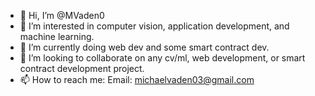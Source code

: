 - 👋 Hi, I’m @MVaden0
- 👀 I’m interested in computer vision, application development, and machine learning.
- 🌱 I’m currently doing web dev and some smart contract dev. 
- 💞️ I’m looking to collaborate on any cv/ml, web development, or smart contract development project.
- 📫 How to reach me:
Email: michaelvaden03@gmail.com

<!---
MVaden0/MVaden0 is a ✨ special ✨ repository because its `README.md` (this file) appears on your GitHub profile.
You can click the Preview link to take a look at your changes.
--->

